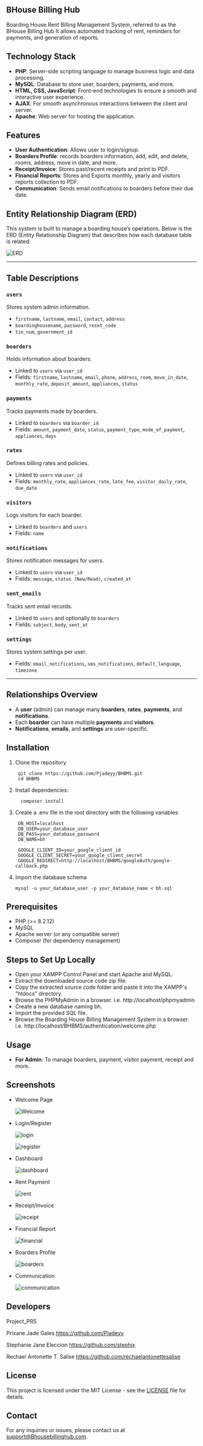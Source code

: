 ## BHouse Billing Hub
Boarding House Rent Billing Management System, referred to as the BHouse Billing Hub It allows automated tracking of rent, reminders for payments, and generation of reports.

## Technology Stack

- **PHP**: Server-side scripting language to manage business logic and data processing.
- **MySQL**: Database to store user, boarders, payments, and more.
- **HTML, CSS, JavaScript**: Front-end technologies to ensure a smooth and interactive user experience.
- **AJAX**: For smooth asynchronous interactions between the client and server.
- **Apache**: Web server for hosting the application.

## Features
- **User Authentication**: Allows user to login/signup.
- **Boarders Profile**: records boarders information, add, edit, and delete, rooms, address, move in date, and more.
- **Receipt/Invoice**: Stores past/recent receipts and print to PDF.
- **Financial Reports**: Stores and Exports monthly, yearly and visitors reports collection to PDF.
- **Communication**: Sends email notifications to boarders before their due date.
## Entity Relationship Diagram (ERD)

This system is built to manage a boarding house’s operations. Below is the ERD (Entity Relationship Diagram) that describes how each database table is related:

![ERD](./7599a43e-c5cb-41a8-83c8-29260cf14492.png)

---

## Table Descriptions

### `users`
Stores system admin information.
- `firstname`, `lastname`, `email`, `contact`, `address`
- `boardinghousename`, `password`, `reset_code`
- `tin_num`, `government_id`

### `boarders`
Holds information about boarders.
- Linked to `users` via `user_id`
- Fields: `firstname`, `lastname`, `email`, `phone`, `address`, `room`, `move_in_date`, `monthly_rate`, `deposit_amount`, `appliances`, `status`

### `payments`
Tracks payments made by boarders.
- Linked to `boarders` via `boarder_id`
- Fields: `amount`, `payment_date`, `status`, `payment_type`, `mode_of_payment`, `appliances`, `days`

### `rates`
Defines billing rates and policies.
- Linked to `users` via `user_id`
- Fields: `monthly_rate`, `appliances_rate`, `late_fee`, `visitor_daily_rate`, `due_date`

### `visitors`
Logs visitors for each boarder.
- Linked to `boarders` and `users`
- Fields: `name`

### `notifications`
Stores notification messages for users.
- Linked to `users` via `user_id`
- Fields: `message`, `status (New/Read)`, `created_at`

### `sent_emails`
Tracks sent email records.
- Linked to `users` and optionally to `boarders`
- Fields: `subject`, `body`, `sent_at`

### `settings`
Stores system settings per user.
- Fields: `email_notifications`, `sms_notifications`, `default_language`, `timezone`

---

## Relationships Overview

- A **user** (admin) can manage many **boarders**, **rates**, **payments**, and **notifications**.
- Each **boarder** can have multiple **payments** and **visitors**.
- **Notifications**, **emails**, and **settings** are user-specific.

## Installation
 1. Clone the repository

     ```
      git clone https://github.com/Pjadeyy/BHBMS.git
      cd BHBMS
      ```
 2. Install dependencies:

    ```
      composer install
      ```
 3. Create a .env file in the root directory with the following variables:

     ```
      DB_HOST=localhost
      DB_USER=your_database_user
      DB_PASS=your_database_password
      DB_NAME=bh
      
      GOOGLE_CLIENT_ID=your_google_client_id
      GOOGLE_CLIENT_SECRET=your_google_client_secret
      GOOGLE_REDIRECT=http://localhost/BHBMS/googleAuth/google-callback.php
      ```
  4. Import the database schema
      ```
      mysql -u your_database_user -p your_database_name < bh.sql
      ```
     
## Prerequisites
- PHP (>= 8.2.12)
- MySQL 
- Apache server (or any compatible server)
- Composer (for dependency management)

## Steps to Set Up Locally
- Open your XAMPP Control Panel and start Apache and MySQL.
- Extract the downloaded source code zip file.
- Copy the extracted source code folder and paste it into the XAMPP's "htdocs" directory.
- Browse the PHPMyAdmin in a browser. i.e. http://localhost/phpmyadmin
- Create a new database naming bh.
- Import the provided SQL file. 
- Browse the Boarding House Billing Management System in a browser. i.e.
  http://localhost/BHBMS/authentication/welcome.php
  
## Usage
- **For Admin**: To manage boarders, payment, visitor payment, receipt and more.

## Screenshots

- Welcome Page

  ![Welcome](https://github.com/user-attachments/assets/32541ec1-dc66-4040-bc94-6645d19d53fc)

- Login/Register
  
  ![login](https://github.com/user-attachments/assets/4f3c5f59-09c8-4531-8526-2abf51c06bdc)

  ![register](https://github.com/user-attachments/assets/1aded0f5-bc7d-4eb8-8277-da7ed63942f3)

- Dashboard

  ![dashboard](https://github.com/user-attachments/assets/3887ef3e-79ee-447f-8194-8775992fd0b3)

- Rent Payment

  ![rent](https://github.com/user-attachments/assets/af6b9d7c-8e1d-4a76-846c-f64de9f297cf)

- Receipt/Invoice

  ![receipt](https://github.com/user-attachments/assets/47d84480-54d3-4e0b-bc63-70038f8cf61a)

- Financial Report

  ![financial](https://github.com/user-attachments/assets/bf0081dc-0b51-42de-bc3a-e93bff8ca1b7)

- Boarders Profile

  ![boarders](https://github.com/user-attachments/assets/06a7353b-0d78-4c74-a729-a1bf2af108f5)

- Communication

  ![communication](https://github.com/user-attachments/assets/fd60a7f9-9b13-4b8d-9c01-613a636bf3b1)

## Developers

Project_PRS 

Prixane Jade Gales https://github.com/Pjadeyy

Stephanie Jane Eleccion https://github.com/stephjx

Rechael Antonette T. Salise https://github.com/rechaelantonettesalise

## License

This project is licensed under the MIT License - see the [LICENSE](LICENSE) file for details.

## Contact

For any inquiries or issues, please contact us at [support@Bhousebillinghub.com](mailto:support@Bhousebillinghub.com).


